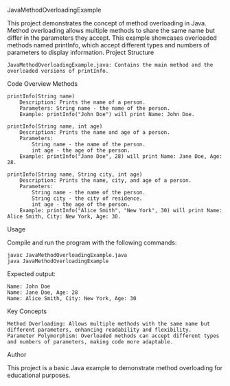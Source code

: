 JavaMethodOverloadingExample

This project demonstrates the concept of method overloading in Java. Method overloading allows multiple methods to share the same name but differ in the parameters they accept. This example showcases overloaded methods named printInfo, which accept different types and numbers of parameters to display information.
Project Structure

    JavaMethodOverloadingExample.java: Contains the main method and the overloaded versions of printInfo.

Code Overview
Methods

    printInfo(String name)
        Description: Prints the name of a person.
        Parameters: String name - the name of the person.
        Example: printInfo("John Doe") will print Name: John Doe.

    printInfo(String name, int age)
        Description: Prints the name and age of a person.
        Parameters:
            String name - the name of the person.
            int age - the age of the person.
        Example: printInfo("Jane Doe", 28) will print Name: Jane Doe, Age: 28.

    printInfo(String name, String city, int age)
        Description: Prints the name, city, and age of a person.
        Parameters:
            String name - the name of the person.
            String city - the city of residence.
            int age - the age of the person.
        Example: printInfo("Alice Smith", "New York", 30) will print Name: Alice Smith, City: New York, Age: 30.

Usage

Compile and run the program with the following commands:

    javac JavaMethodOverloadingExample.java
    java JavaMethodOverloadingExample

Expected output:

    Name: John Doe
    Name: Jane Doe, Age: 28
    Name: Alice Smith, City: New York, Age: 30

Key Concepts

    Method Overloading: Allows multiple methods with the same name but different parameters, enhancing readability and flexibility.
    Parameter Polymorphism: Overloaded methods can accept different types and numbers of parameters, making code more adaptable.

Author

This project is a basic Java example to demonstrate method overloading for educational purposes.

